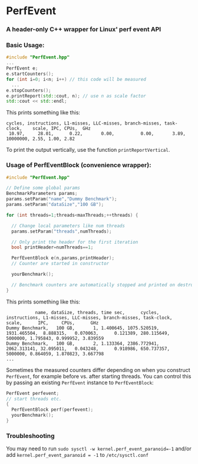 # PerfEvent
### A header-only C++ wrapper for Linux' perf event API

### Basic Usage:

```c++
#include "PerfEvent.hpp"
...
PerfEvent e;
e.startCounters();
for (int i=0; i<n; i++) // this code will be measured
  ...
e.stopCounters();
e.printReport(std::cout, n); // use n as scale factor
std::cout << std::endl;
```

This prints something like this:
```
cycles, instructions, L1-misses, LLC-misses, branch-misses, task-clock,    scale, IPC, CPUs,  GHz
 10.97,     28.01,      0.22,       0.00,          0.00,       3.89, 10000000, 2.55, 1.00, 2.82
```
To print the output vertically, use the function `printReportVertical`.

### Usage of PerfEventBlock (convenience wrapper):

```c++
#include "PerfEvent.hpp"

// Define some global params
BenchmarkParameters params;
params.setParam("name","Dummy Benchmark");
params.setParam("dataSize","100 GB");

for (int threads=1;threads<maxThreads;++threads) {

  // Change local parameters like num threads
  params.setParam("threads",numThreads);

  // Only print the header for the first iteration
  bool printHeader=numThreads==1;

  PerfEventBlock e(n,params,printHeader);
  // Counter are started in constructor

  yourBenchmark();

  // Benchmark counters are automatically stopped and printed on destruction of e
}
```

This prints something like this:
```csv
           name, dataSize, threads, time sec,      cycles, instructions, L1-misses, LLC-misses, branch-misses, task-clock,   scale,      IPC,     CPUs,      GHz
Dummy Benchmark,   100 GB,       1, 1.400645, 1075.520519,  1931.465504,  8.888315,   0.070063,      0.121389, 280.115649, 5000000, 1.795843, 0.999952, 3.839559
Dummy Benchmark,   100 GB,       2, 1.133364, 2386.772941,  2062.313141, 32.095011,   0.043248,      0.918986, 650.737357, 5000000, 0.864059, 1.870823, 3.667798
...
```

Sometimes the measured counters differ depending on when you construct `PerfEvent`, for example before vs. after starting threads.
You can control this by passing an existing `PerfEvent` instance to `PerfEventBlock`:

``` c++
PerfEvent perfevent;
// start threads etc.
{
  PerfEventBlock perf(perfevent);
  yourBenchmark();
}
```

### Troubleshooting

You may need to run `sudo sysctl -w kernel.perf_event_paranoid=-1` and/or add `kernel.perf_event_paranoid = -1` to `/etc/sysctl.conf`
